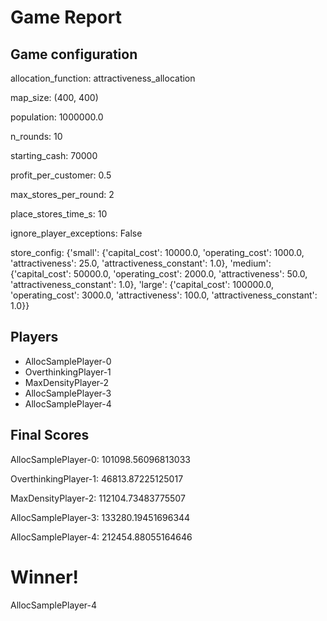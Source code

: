 # Game Report
## Game configuration
allocation_function: attractiveness_allocation

map_size: (400, 400)

population: 1000000.0

n_rounds: 10

starting_cash: 70000

profit_per_customer: 0.5

max_stores_per_round: 2

place_stores_time_s: 10

ignore_player_exceptions: False

store_config: {'small': {'capital_cost': 10000.0, 'operating_cost': 1000.0, 'attractiveness': 25.0, 'attractiveness_constant': 1.0}, 'medium': {'capital_cost': 50000.0, 'operating_cost': 2000.0, 'attractiveness': 50.0, 'attractiveness_constant': 1.0}, 'large': {'capital_cost': 100000.0, 'operating_cost': 3000.0, 'attractiveness': 100.0, 'attractiveness_constant': 1.0}}

## Players
- AllocSamplePlayer-0
- OverthinkingPlayer-1
- MaxDensityPlayer-2
- AllocSamplePlayer-3
- AllocSamplePlayer-4
## Final Scores
AllocSamplePlayer-0: 101098.56096813033

OverthinkingPlayer-1: 46813.87225125017

MaxDensityPlayer-2: 112104.73483775507

AllocSamplePlayer-3: 133280.19451696344

AllocSamplePlayer-4: 212454.88055164646

# Winner!
AllocSamplePlayer-4
